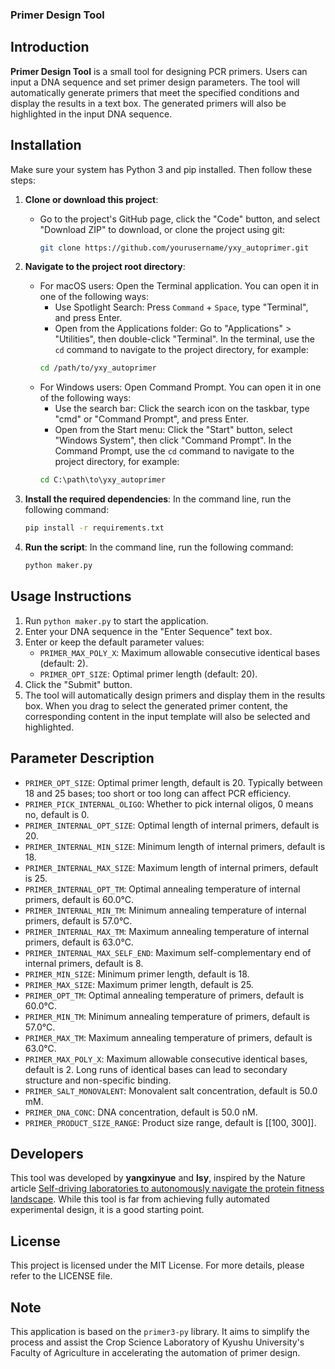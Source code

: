 ### Primer Design Tool

## Introduction

**Primer Design Tool** is a small tool for designing PCR primers. Users can input a DNA sequence and set primer design parameters. The tool will automatically generate primers that meet the specified conditions and display the results in a text box. The generated primers will also be highlighted in the input DNA sequence.


## Installation

Make sure your system has Python 3 and pip installed. Then follow these steps:

1. **Clone or download this project**:
   - Go to the project's GitHub page, click the "Code" button, and select "Download ZIP" to download, or clone the project using git:
     ```bash
     git clone https://github.com/yourusername/yxy_autoprimer.git
     ```

2. **Navigate to the project root directory**:
   - For macOS users:
     Open the Terminal application. You can open it in one of the following ways:
     - Use Spotlight Search: Press `Command` + `Space`, type "Terminal", and press Enter.
     - Open from the Applications folder: Go to "Applications" > "Utilities", then double-click "Terminal".
     In the terminal, use the `cd` command to navigate to the project directory, for example:
     ```bash
     cd /path/to/yxy_autoprimer
     ```
   - For Windows users:
     Open Command Prompt. You can open it in one of the following ways:
     - Use the search bar: Click the search icon on the taskbar, type "cmd" or "Command Prompt", and press Enter.
     - Open from the Start menu: Click the "Start" button, select "Windows System", then click "Command Prompt".
     In the Command Prompt, use the `cd` command to navigate to the project directory, for example:
     ```cmd
     cd C:\path\to\yxy_autoprimer
     ```

3. **Install the required dependencies**:
   In the command line, run the following command:
   ```bash
   pip install -r requirements.txt
   ```

4. **Run the script**:
   In the command line, run the following command:
   ```bash
   python maker.py
   ```

## Usage Instructions

1. Run `python maker.py` to start the application.
2. Enter your DNA sequence in the "Enter Sequence" text box.
3. Enter or keep the default parameter values:
   - `PRIMER_MAX_POLY_X`: Maximum allowable consecutive identical bases (default: 2).
   - `PRIMER_OPT_SIZE`: Optimal primer length (default: 20).
4. Click the "Submit" button.
5. The tool will automatically design primers and display them in the results box. When you drag to select the generated primer content, the corresponding content in the input template will also be selected and highlighted.

## Parameter Description

- `PRIMER_OPT_SIZE`: Optimal primer length, default is 20. Typically between 18 and 25 bases; too short or too long can affect PCR efficiency.
- `PRIMER_PICK_INTERNAL_OLIGO`: Whether to pick internal oligos, 0 means no, default is 0.
- `PRIMER_INTERNAL_OPT_SIZE`: Optimal length of internal primers, default is 20.
- `PRIMER_INTERNAL_MIN_SIZE`: Minimum length of internal primers, default is 18.
- `PRIMER_INTERNAL_MAX_SIZE`: Maximum length of internal primers, default is 25.
- `PRIMER_INTERNAL_OPT_TM`: Optimal annealing temperature of internal primers, default is 60.0°C.
- `PRIMER_INTERNAL_MIN_TM`: Minimum annealing temperature of internal primers, default is 57.0°C.
- `PRIMER_INTERNAL_MAX_TM`: Maximum annealing temperature of internal primers, default is 63.0°C.
- `PRIMER_INTERNAL_MAX_SELF_END`: Maximum self-complementary end of internal primers, default is 8.
- `PRIMER_MIN_SIZE`: Minimum primer length, default is 18.
- `PRIMER_MAX_SIZE`: Maximum primer length, default is 25.
- `PRIMER_OPT_TM`: Optimal annealing temperature of primers, default is 60.0°C.
- `PRIMER_MIN_TM`: Minimum annealing temperature of primers, default is 57.0°C.
- `PRIMER_MAX_TM`: Maximum annealing temperature of primers, default is 63.0°C.
- `PRIMER_MAX_POLY_X`: Maximum allowable consecutive identical bases, default is 2. Long runs of identical bases can lead to secondary structure and non-specific binding.
- `PRIMER_SALT_MONOVALENT`: Monovalent salt concentration, default is 50.0 mM.
- `PRIMER_DNA_CONC`: DNA concentration, default is 50.0 nM.
- `PRIMER_PRODUCT_SIZE_RANGE`: Product size range, default is [[100, 300]].

## Developers

This tool was developed by **yangxinyue** and **lsy**, inspired by the Nature article [Self-driving laboratories to autonomously navigate the protein fitness landscape](https://www.nature.com/articles/s44286-023-00002-4). While this tool is far from achieving fully automated experimental design, it is a good starting point.

## License

This project is licensed under the MIT License. For more details, please refer to the LICENSE file.

## Note

This application is based on the `primer3-py` library. It aims to simplify the process and assist the Crop Science Laboratory of Kyushu University's Faculty of Agriculture in accelerating the automation of primer design.


